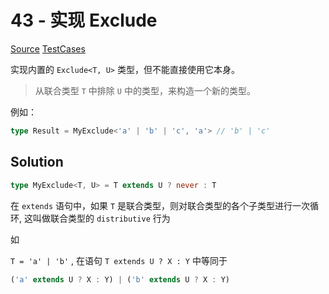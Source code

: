 # 43 - 实现 Exclude

[Source](https://github.com/lybenson/ts-checker/blob/master/src/43-easy-exclude/template.ts) [TestCases]((https://github.com/lybenson/ts-checker/blob/master/src/43-easy-exclude/test-cases.ts))

实现内置的 `Exclude<T, U>` 类型，但不能直接使用它本身。

> 从联合类型 `T` 中排除 `U` 中的类型，来构造一个新的类型。

例如：

```ts
type Result = MyExclude<'a' | 'b' | 'c', 'a'> // 'b' | 'c'
```

## Solution

```ts
type MyExclude<T, U> = T extends U ? never : T
```

在 `extends` 语句中，如果 `T` 是联合类型，则对联合类型的各个子类型进行一次循环, 这叫做联合类型的 `distributive` 行为

如

`T = 'a' | 'b'` , 在语句 `T extends U ? X : Y` 中等同于

```ts
('a' extends U ? X : Y) | ('b' extends U ? X : Y)
```
